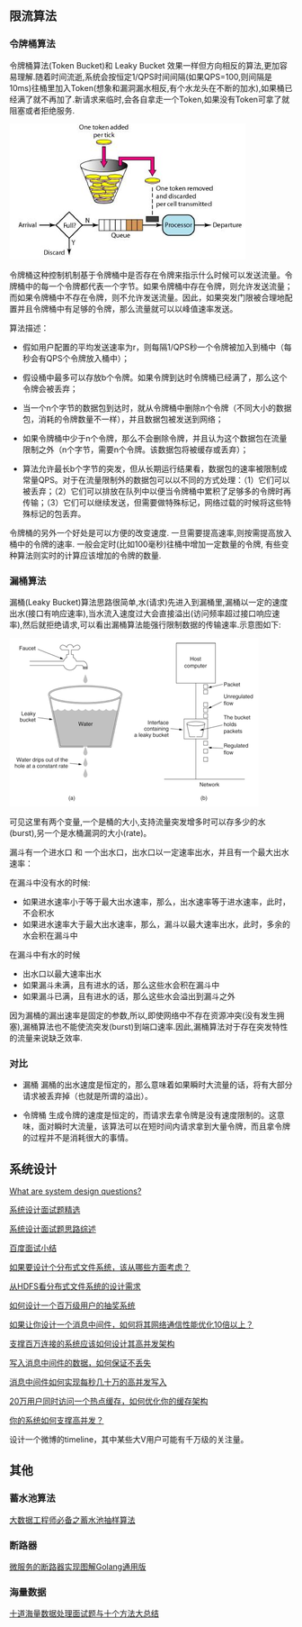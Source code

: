 ## 限流算法

### 令牌桶算法

令牌桶算法(Token Bucket)和 Leaky Bucket 效果一样但方向相反的算法,更加容易理解.随着时间流逝,系统会按恒定1/QPS时间间隔(如果QPS=100,则间隔是10ms)往桶里加入Token(想象和漏洞漏水相反,有个水龙头在不断的加水),如果桶已经满了就不再加了.新请求来临时,会各自拿走一个Token,如果没有Token可拿了就阻塞或者拒绝服务.

![](./assets/token_bucket.JPG)

令牌桶这种控制机制基于令牌桶中是否存在令牌来指示什么时候可以发送流量。令牌桶中的每一个令牌都代表一个字节。如果令牌桶中存在令牌，则允许发送流量；而如果令牌桶中不存在令牌，则不允许发送流量。因此，如果突发门限被合理地配置并且令牌桶中有足够的令牌，那么流量就可以以峰值速率发送。

算法描述：

* 假如用户配置的平均发送速率为r，则每隔1/QPS秒一个令牌被加入到桶中（每秒会有QPS个令牌放入桶中）；

* 假设桶中最多可以存放b个令牌。如果令牌到达时令牌桶已经满了，那么这个令牌会被丢弃；

* 当一个n个字节的数据包到达时，就从令牌桶中删除n个令牌（不同大小的数据包，消耗的令牌数量不一样），并且数据包被发送到网络；

* 如果令牌桶中少于n个令牌，那么不会删除令牌，并且认为这个数据包在流量限制之外（n个字节，需要n个令牌。该数据包将被缓存或丢弃）；

* 算法允许最长b个字节的突发，但从长期运行结果看，数据包的速率被限制成常量QPS。对于在流量限制外的数据包可以以不同的方式处理：（1）它们可以被丢弃；（2）它们可以排放在队列中以便当令牌桶中累积了足够多的令牌时再传输；（3）它们可以继续发送，但需要做特殊标记，网络过载的时候将这些特殊标记的包丢弃。


令牌桶的另外一个好处是可以方便的改变速度. 一旦需要提高速率,则按需提高放入桶中的令牌的速率. 一般会定时(比如100毫秒)往桶中增加一定数量的令牌, 有些变种算法则实时的计算应该增加的令牌的数量.

### 漏桶算法

漏桶(Leaky Bucket)算法思路很简单,水(请求)先进入到漏桶里,漏桶以一定的速度出水(接口有响应速率),当水流入速度过大会直接溢出(访问频率超过接口响应速率),然后就拒绝请求,可以看出漏桶算法能强行限制数据的传输速率.示意图如下:

![](./assets/rate-limit1.png)

可见这里有两个变量,一个是桶的大小,支持流量突发增多时可以存多少的水(burst),另一个是水桶漏洞的大小(rate)。

漏斗有一个进水口 和 一个出水口，出水口以一定速率出水，并且有一个最大出水速率：

在漏斗中没有水的时候:
* 如果进水速率小于等于最大出水速率，那么，出水速率等于进水速率，此时，不会积水
* 如果进水速率大于最大出水速率，那么，漏斗以最大速率出水，此时，多余的水会积在漏斗中

在漏斗中有水的时候
* 出水口以最大速率出水
* 如果漏斗未满，且有进水的话，那么这些水会积在漏斗中
* 如果漏斗已满，且有进水的话，那么这些水会溢出到漏斗之外

因为漏桶的漏出速率是固定的参数,所以,即使网络中不存在资源冲突(没有发生拥塞),漏桶算法也不能使流突发(burst)到端口速率.因此,漏桶算法对于存在突发特性的流量来说缺乏效率.

### 对比
* 漏桶
漏桶的出水速度是恒定的，那么意味着如果瞬时大流量的话，将有大部分请求被丢弃掉（也就是所谓的溢出）。

* 令牌桶
生成令牌的速度是恒定的，而请求去拿令牌是没有速度限制的。这意味，面对瞬时大流量，该算法可以在短时间内请求拿到大量令牌，而且拿令牌的过程并不是消耗很大的事情。

## 系统设计

[What are system design questions?](https://www.hiredintech.com/system-design)

[系统设计面试题精选](https://soulmachine.gitbooks.io/system-design/content/cn/)

[系统设计面试题思路综述](https://yuanhsh.iteye.com/blog/2194982)

[百度面试小结](https://www.cnblogs.com/yunnotes/archive/2013/04/19/3032367.html)

[如果要设计个分布式文件系统，该从哪些方面考虑？](https://www.itcodemonkey.com/article/8126.html)

[从HDFS看分布式文件系统的设计需求](https://blog.csdn.net/dennis_zane/article/details/83266137)

[如何设计一个百万级用户的抽奖系统](https://juejin.im/post/5ce3f003f265da1bbd4b4946)

[如果让你设计一个消息中间件，如何将其网络通信性能优化10倍以上？](https://juejin.im/post/5cbc723cf265da03ac0d0930)

[支撑百万连接的系统应该如何设计其高并发架构](https://juejin.im/post/5c7fcf1be51d457d0353d5ea)

[写入消息中间件的数据，如何保证不丢失](https://juejin.im/post/5c7e7a046fb9a04a07311fe7)

[消息中间件如何实现每秒几十万的高并发写入](https://juejin.im/post/5c7bd09b6fb9a049ba424c15)

[20万用户同时访问一个热点缓存，如何优化你的缓存架构](https://juejin.im/post/5c448670e51d455bd36b67f9)

[你的系统如何支撑高并发？](https://juejin.im/post/5c45aaee6fb9a049e6609115)

设计一个微博的timeline，其中某些大V用户可能有千万级的关注量。

## 其他

### 蓄水池算法

[大数据工程师必备之蓄水池抽样算法](https://blog.csdn.net/bitcarmanlee/article/details/52719202)

### 断路器
[微服务的断路器实现图解Golang通用版](https://studygolang.com/articles/20437)

### 海量数据
[十道海量数据处理面试题与十个方法大总结](https://blog.csdn.net/v_july_v/article/details/6279498)
